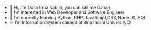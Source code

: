 - 👋 Hi, I’m Dona Irma Nabila, you can call me Donah
- 👀 I’m interested in Web Developer and Software Engineer
- 🌱 I’m currently learning Python, PHP, JavaScript,CSS, Node JS, SQL
- ✨ I'm Information System student at Bina Insani University😉
<!---
Donairmanabila/Donairmanabila is a ✨ special ✨ repository because its `README.md` (this file) appears on your GitHub profile.
You can click the Preview link to take a look at your changes.
--->

